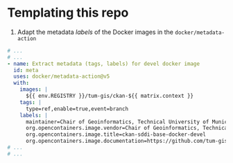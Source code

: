 # Templating this repo

1. Adapt the metadata _labels_ of the Docker images in the `docker/metadata-action`

  ```yaml
  # ...
  # ...
  - name: Extract metadata (tags, labels) for devel docker image
    id: meta
    uses: docker/metadata-action@v5
    with:
      images: |
        ${{ env.REGISTRY }}/tum-gis/ckan-${{ matrix.context }}
      tags: |
        type=ref,enable=true,event=branch
      labels: |
        maintainer=Chair of Geoinformatics, Technical University of Munich (TUM)
        org.opencontainers.image.vendor=Chair of Geoinformatics, Technical University of Munich (TUM)
        org.opencontainers.image.title=ckan-sddi-base-docker-devel
        org.opencontainers.image.documentation=https://github.com/tum-gis/ckan-docker
  # ...
  # ...
  ```
